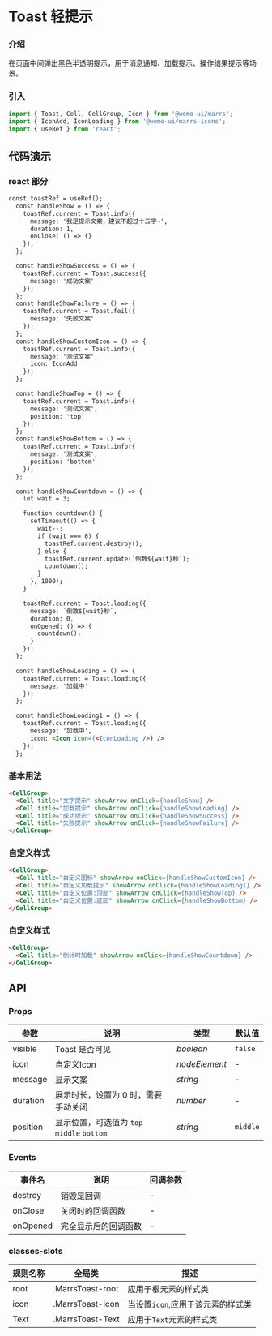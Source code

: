 # Toast 轻提示

### 介绍

在页面中间弹出黑色半透明提示，用于消息通知、加载提示、操作结果提示等场景。


### 引入

```js
import { Toast, Cell, CellGroup, Icon } from '@wemo-ui/marrs';
import { IconAdd, IconLoading } from '@wemo-ui/marrs-icons';
import { useRef } from 'react';
```

## 代码演示

### react 部分

```html
const toastRef = useRef();
  const handleShow = () => {
    toastRef.current = Toast.info({
      message: '我是提示文案，建议不超过十五字~',
      duration: 1,
      onClose: () => {}
    });
  };

  const handleShowSuccess = () => {
    toastRef.current = Toast.success({
      message: '成功文案'
    });
  };
  const handleShowFailure = () => {
    toastRef.current = Toast.fail({
      message: '失败文案'
    });
  };
  const handleShowCustomIcon = () => {
    toastRef.current = Toast.info({
      message: '测试文案',
      icon: IconAdd
    });
  };

  const handleShowTop = () => {
    toastRef.current = Toast.info({
      message: '测试文案',
      position: 'top'
    });
  };
  const handleShowBottom = () => {
    toastRef.current = Toast.info({
      message: '测试文案',
      position: 'bottom'
    });
  };

  const handleShowCountdown = () => {
    let wait = 3;

    function countdown() {
      setTimeout(() => {
        wait--;
        if (wait === 0) {
          toastRef.current.destroy();
        } else {
          toastRef.current.update(`倒数${wait}秒`);
          countdown();
        }
      }, 1000);
    }

    toastRef.current = Toast.loading({
      message: `倒数${wait}秒`,
      duration: 0,
      onOpened: () => {
        countdown();
      }
    });
  };

  const handleShowLoading = () => {
    toastRef.current = Toast.loading({
      message: '加载中'
    });
  };

  const handleShowLoading1 = () => {
    toastRef.current = Toast.loading({
      message: '加载中',
      icon: <Icon icon={<IconLoading />} />
    });
  };
```

### 基本用法

```html
<CellGroup>
  <Cell title="文字提示" showArrow onClick={handleShow} />
  <Cell title="加载提示" showArrow onClick={handleShowLoading} />
  <Cell title="成功提示" showArrow onClick={handleShowSuccess} />
  <Cell title="失败提示" showArrow onClick={handleShowFailure} />
</CellGroup>
```

### 自定义样式

```html
<CellGroup>
  <Cell title="自定义图标" showArrow onClick={handleShowCustomIcon} />
  <Cell title="自定义加载提示" showArrow onClick={handleShowLoading1} />
  <Cell title="自定义位置:顶部" showArrow onClick={handleShowTop} />
  <Cell title="自定义位置:底部" showArrow onClick={handleShowBottom} />
</CellGroup>
```

### 自定义样式

```html
<CellGroup>
  <Cell title="倒计时加载" showArrow onClick={handleShowCountdown} />
</CellGroup>
```

## API

### Props

| 参数 | 说明 | 类型 | 默认值 |
| --- | --- | --- | --- |
| visible| Toast 是否可见 | _boolean_ | `false` |
| icon| 自定义Icon | _nodeElement_ | - |
| message| 显示文案 | _string_ | - |
| duration| 展示时长，设置为 0 时，需要手动关闭 | _number_ | - |
| position| 显示位置，可选值为 `top` `middle` `bottom` | _string_ | `middle` |

### Events

| 事件名 | 说明 | 回调参数 |
| --- | --- | --- |
| destroy | 销毁是回调 | - |
| onClose | 关闭时的回调函数 | - |
| onOpened | 完全显示后的回调函数 | - |

### classes-slots

| 规则名称 | 全局类 | 描述 |
| --- | --- | --- |
| root| .MarrsToast-root | 应用于根元素的样式类 |
| icon| .MarrsToast-icon | 当设置`icon`,应用于该元素的样式类 |
| Text| .MarrsToast-Text | 应用于`Text`元素的样式类 |
